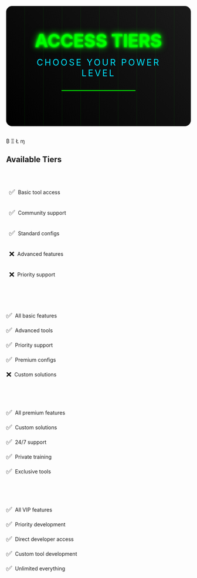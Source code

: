 <div class="hero-container">
  <div class="matrix-bg"></div>
  <div class="hero-content">
    <div class="glitch-text" data-text="ACCESS TIERS">ACCESS TIERS</div>
    <div class="cyber-subtitle">Choose Your Power Level</div>
    <div class="pulse-line"></div>
  </div>
</div>

<div class="payment-methods">
  <Card title="Accepted Payments" icon="💳">
    <div class="crypto-grid">
      <span title="Bitcoin">₿</span>
      <span title="Ethereum">Ξ</span>
      <span title="Litecoin">Ł</span>
      <span title="Monero">ɱ</span>
    </div>
  </Card>
</div>

## Available Tiers

<div class="tiers-grid">
  <Card title="Basic Access" icon="🔵">
    <Badge type="info" text="Entry Level" />
    <div class="tier-features">
      <div class="feature">
        <div class="feature-item">
          <span class="icon">✅</span>
          <span>Basic tool access</span>
        </div>
      </div>
      <div class="feature">
        <div class="feature-item">
          <span class="icon">✅</span>
          <span>Community support</span>
        </div>
      </div>
      <div class="feature">
        <div class="feature-item">
          <span class="icon">✅</span>
          <span>Standard configs</span>
        </div>
      </div>
      <div class="feature">
        <div class="feature-item">
          <span class="icon">❌</span>
          <span>Advanced features</span>
        </div>
      </div>
      <div class="feature">
        <div class="feature-item">
          <span class="icon">❌</span>
          <span>Priority support</span>
        </div>
      </div>
    </div>
    <PricingButton tier="Basic" icon="🔵" />
  </Card>

  <Card title="Premium Access" icon="⭐">
    <Badge type="tip" text="Most Popular" />
    <div class="tier-features">
      <div class="feature">
        <span class="icon">✅</span>
        <span>All basic features</span>
      </div>
      <div class="feature">
        <span class="icon">✅</span>
        <span>Advanced tools</span>
      </div>
      <div class="feature">
        <span class="icon">✅</span>
        <span>Priority support</span>
      </div>
      <div class="feature">
        <span class="icon">✅</span>
        <span>Premium configs</span>
      </div>
      <div class="feature">
        <span class="icon">❌</span>
        <span>Custom solutions</span>
      </div>
    </div>
    <PricingButton tier="Premium" icon="⭐" />
  </Card>

  <Card title="VIP Access" icon="👑">
    <Badge type="warning" text="Elite" />
    <div class="tier-features">
      <div class="feature">
        <span class="icon">✅</span>
        <span>All premium features</span>
      </div>
      <div class="feature">
        <span class="icon">✅</span>
        <span>Custom solutions</span>
      </div>
      <div class="feature">
        <span class="icon">✅</span>
        <span>24/7 support</span>
      </div>
      <div class="feature">
        <span class="icon">✅</span>
        <span>Private training</span>
      </div>
      <div class="feature">
        <span class="icon">✅</span>
        <span>Exclusive tools</span>
      </div>
    </div>
    <PricingButton tier="VIP" icon="👑" />
  </Card>

  <Card title="Diamond Access" icon="💎">
    <Badge type="danger" text="Ultimate" />
    <div class="tier-features">
      <div class="feature">
        <span class="icon">✅</span>
        <span>All VIP features</span>
      </div>
      <div class="feature">
        <span class="icon">✅</span>
        <span>Priority development</span>
      </div>
      <div class="feature">
        <span class="icon">✅</span>
        <span>Direct developer access</span>
      </div>
      <div class="feature">
        <span class="icon">✅</span>
        <span>Custom tool development</span>
      </div>
      <div class="feature">
        <span class="icon">✅</span>
        <span>Unlimited everything</span>
      </div>
    </div>
    <PricingButton tier="Diamond" icon="💎" />
  </Card>
</div>

<style>
.hero-container {
  background: linear-gradient(45deg, #000, #1a1a1a);
  padding: 4rem 2rem;
  margin: 2rem 0;
  border-radius: 1rem;
  position: relative;
  overflow: hidden;
}

.matrix-bg {
  position: absolute;
  top: 0;
  left: 0;
  right: 0;
  bottom: 0;
  background: 
    repeating-linear-gradient(90deg, 
      transparent, 
      transparent 50px, 
      rgba(0, 255, 0, 0.1) 50px, 
      rgba(0, 255, 0, 0.1) 51px
    );
  animation: scanline 8s linear infinite;
}

@keyframes scanline {
  0% { transform: translateY(0); }
  100% { transform: translateY(100%); }
}

.hero-content {
  position: relative;
  z-index: 1;
  text-align: center;
}

.glitch-text {
  font-size: 3rem;
  font-weight: bold;
  color: #00ff00;
  text-shadow: 
    0 0 5px #00ff00,
    0 0 10px #00ff00,
    0 0 20px #00ff00;
  animation: glitch 1s infinite;
}

@keyframes glitch {
  0% { transform: translate(0); }
  20% { transform: translate(-2px, 2px); }
  40% { transform: translate(-2px, -2px); }
  60% { transform: translate(2px, 2px); }
  80% { transform: translate(2px, -2px); }
  100% { transform: translate(0); }
}

.cyber-subtitle {
  font-size: 1.5rem;
  color: #00e5ff;
  margin-top: 1rem;
  text-transform: uppercase;
  letter-spacing: 4px;
}

.pulse-line {
  height: 2px;
  background: #00ff00;
  margin: 2rem auto;
  width: 200px;
  position: relative;
  animation: pulse 2s infinite;
}

@keyframes pulse {
  0% { transform: scaleX(1); opacity: 1; }
  50% { transform: scaleX(1.5); opacity: 0.5; }
  100% { transform: scaleX(1); opacity: 1; }
}

.tiers-grid {
  display: grid;
  grid-template-columns: repeat(auto-fit, minmax(300px, 1fr));
  gap: 2rem;
  margin: 2rem 0;
}

.tier-features {
  margin: 1rem 0;
}

.feature {
  display: flex;
  align-items: center;
  gap: 0.5rem;
  padding: 0.5rem 0;
  border-bottom: 1px solid var(--vp-c-border);
}

.feature:last-child {
  border-bottom: none;
}

.feature .icon {
  font-size: 1.2rem;
}

.feature-item {
  display: flex;
  align-items: center;
  gap: 0.5rem;
  padding: 0.5rem;
  border-radius: 0.25rem;
  cursor: pointer;
  transition: all 0.2s ease;
}

.feature-item:hover {
  background: var(--vp-c-bg-alt);
}
</style>